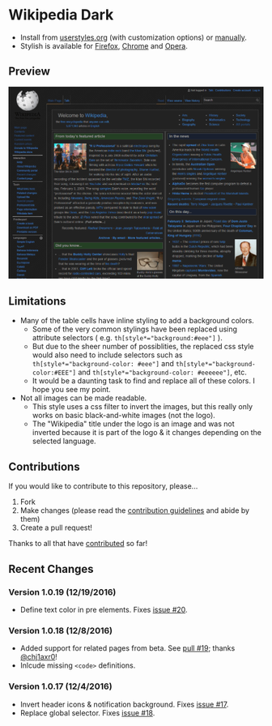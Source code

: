 # Wikipedia Dark

- Install from [userstyles.org](https://userstyles.org/styles/105844/) (with customization options) or [manually](https://raw.githubusercontent.com/StylishThemes/Wikipedia-Dark/master/wikipedia-dark.css).
- Stylish is available for [Firefox](https://addons.mozilla.org/en-US/firefox/addon/2108/), [Chrome](https://chrome.google.com/extensions/detail/fjnbnpbmkenffdnngjfgmeleoegfcffe) and [Opera](https://addons.opera.com/en/extensions/details/stylish-for-opera/).

## Preview
![Wikipedia Dark preview](images/after.png)

## Limitations

* Many of the table cells have inline styling to add a background colors.
  * Some of the very common stylings have been replaced using attribute selectors ( e.g. `th[style*="background:#eee"]` ).
  * But due to the sheer number of possiblities, the replaced css style would also need to include selectors such as `th[style*="background-color: #eee"]` and `th[style*="background-color:#EEE"]` and `th[style*="background-color: #eeeeee"]`, etc.
  * It would be a daunting task to find and replace all of these colors. I hope you see my point.
* Not all images can be made readable.
  * This style uses a css filter to invert the images, but this really only works on basic black-and-white images (not the logo).
  * The "Wikipedia" title under the logo is an image and was not inverted because it is part of the logo &amp; it changes depending on the selected language.

## Contributions

If you would like to contribute to this repository, please...

1. Fork
2. Make changes (please read the [contribution guidelines](https://github.com/StylishThemes/Wikipedia-Dark/blob/master/CONTRIBUTING.md) and abide by them)
3. Create a pull request!

Thanks to all that have [contributed](https://github.com/StylishThemes/Wikipedia-Dark/graphs/contributors) so far!

## Recent Changes

### Version 1.0.19 (12/19/2016)

* Define text color in pre elements. Fixes [issue #20](https://github.com/StylishThemes/Wikipedia-Dark/issues/20).

### Version 1.0.18 (12/8/2016)

* Added support for related pages from beta. See [pull #19](https://github.com/StylishThemes/Wikipedia-Dark/pull/19); thanks [@chj1axr0](https://github.com/chj1axr0)!
* Inlcude missing `<code>` definitions.

### Version 1.0.17 (12/4/2016)

* Invert header icons & notification background. Fixes [issue #17](https://github.com/StylishThemes/Wikipedia-Dark/issues/17).
* Replace global selector. Fixes [issue #18](https://github.com/StylishThemes/Wikipedia-Dark/issues/18).
